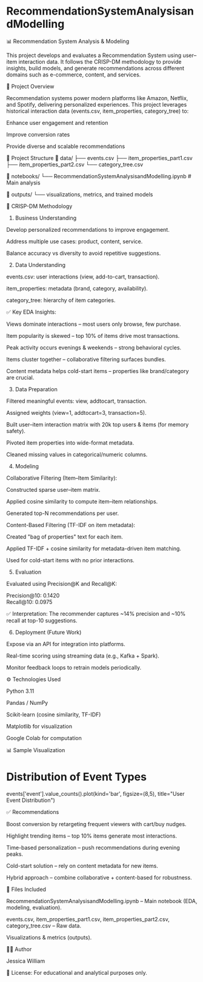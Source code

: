 # RecommendationSystemAnalysisandModelling
📊 Recommendation System Analysis & Modeling

This project develops and evaluates a Recommendation System using user–item interaction data. It follows the CRISP-DM methodology to provide insights, build models, and generate recommendations across different domains such as e-commerce, content, and services.

🚀 Project Overview

Recommendation systems power modern platforms like Amazon, Netflix, and Spotify, delivering personalized experiences.
This project leverages historical interaction data (events.csv, item_properties, category_tree) to:

Enhance user engagement and retention

Improve conversion rates

Provide diverse and scalable recommendations

📂 Project Structure
📁 data/
 ├── events.csv
 ├── item_properties_part1.csv
 ├── item_properties_part2.csv
 └── category_tree.csv

📁 notebooks/
 └── RecommendationSystemAnalysisandModelling.ipynb   # Main analysis

📁 outputs/
 └── visualizations, metrics, and trained models

🧠 CRISP-DM Methodology
1. Business Understanding

Develop personalized recommendations to improve engagement.

Address multiple use cases: product, content, service.

Balance accuracy vs diversity to avoid repetitive suggestions.

2. Data Understanding

events.csv: user interactions (view, add-to-cart, transaction).

item_properties: metadata (brand, category, availability).

category_tree: hierarchy of item categories.

✅ Key EDA Insights:

Views dominate interactions – most users only browse, few purchase.

Item popularity is skewed – top 10% of items drive most transactions.

Peak activity occurs evenings & weekends – strong behavioral cycles.

Items cluster together – collaborative filtering surfaces bundles.

Content metadata helps cold-start items – properties like brand/category are crucial.

3. Data Preparation

Filtered meaningful events: view, addtocart, transaction.

Assigned weights (view=1, addtocart=3, transaction=5).

Built user–item interaction matrix with 20k top users & items (for memory safety).

Pivoted item properties into wide-format metadata.

Cleaned missing values in categorical/numeric columns.

4. Modeling

Collaborative Filtering (Item–Item Similarity):

Constructed sparse user–item matrix.

Applied cosine similarity to compute item–item relationships.

Generated top-N recommendations per user.

Content-Based Filtering (TF-IDF on item metadata):

Created "bag of properties" text for each item.

Applied TF-IDF + cosine similarity for metadata-driven item matching.

Used for cold-start items with no prior interactions.

5. Evaluation

Evaluated using Precision@K and Recall@K:

Precision@10: 0.1420  
Recall@10:    0.0975


✅ Interpretation: The recommender captures ~14% precision and ~10% recall at top-10 suggestions.

6. Deployment (Future Work)

Expose via an API for integration into platforms.

Real-time scoring using streaming data (e.g., Kafka + Spark).

Monitor feedback loops to retrain models periodically.

⚙️ Technologies Used

Python 3.11

Pandas / NumPy

Scikit-learn (cosine similarity, TF-IDF)

Matplotlib for visualization

Google Colab for computation

📊 Sample Visualization
# Distribution of Event Types
events['event'].value_counts().plot(kind='bar', figsize=(8,5), title="User Event Distribution")

✅ Recommendations

Boost conversion by retargeting frequent viewers with cart/buy nudges.

Highlight trending items – top 10% items generate most interactions.

Time-based personalization – push recommendations during evening peaks.

Cold-start solution – rely on content metadata for new items.

Hybrid approach – combine collaborative + content-based for robustness.

📁 Files Included

RecommendationSystemAnalysisandModelling.ipynb – Main notebook (EDA, modeling, evaluation).

events.csv, item_properties_part1.csv, item_properties_part2.csv, category_tree.csv – Raw data.

Visualizations & metrics (outputs).

👩‍💻 Author

Jessica William

📜 License: For educational and analytical purposes only.
